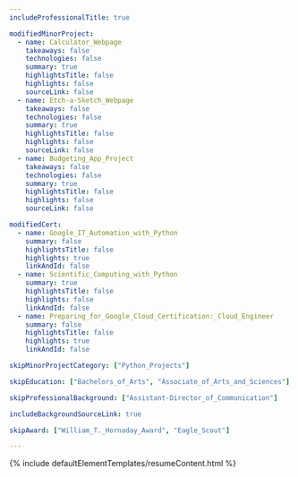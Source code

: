 ```yaml
---
includeProfessionalTitle: true

modifiedMinorProject:
  - name: Calculator_Webpage
    takeaways: false
    technologies: false
    summary: true
    highlightsTitle: false
    highlights: false
    sourceLink: false
  - name: Etch-a-Sketch_Webpage
    takeaways: false
    technologies: false
    summary: true
    highlightsTitle: false
    highlights: false
    sourceLink: false
  - name: Budgeting_App_Project
    takeaways: false
    technologies: false
    summary: true
    highlightsTitle: false
    highlights: false
    sourceLink: false

modifiedCert:
  - name: Google_IT_Automation_with_Python
    summary: false
    highlightsTitle: false
    highlights: true
    linkAndId: false
  - name: Scientific_Computing_with_Python
    summary: true
    highlightsTitle: false
    highlights: false
    linkAndId: false
  - name: Preparing_for_Google_Cloud_Certification:_Cloud_Engineer
    summary: false
    highlightsTitle: false
    highlights: true
    linkAndId: false

skipMinorProjectCategory: ["Python_Projects"]

skipEducation: ["Bachelors_of_Arts", "Associate_of_Arts_and_Sciences"]

skipProfessionalBackground: ["Assistant-Director_of_Communication"]

includeBackgroundSourceLink: true

skipAward: ["William_T._Hornaday_Award", "Eagle_Scout"]

---
```



{% include defaultElementTemplates/resumeContent.html %}
